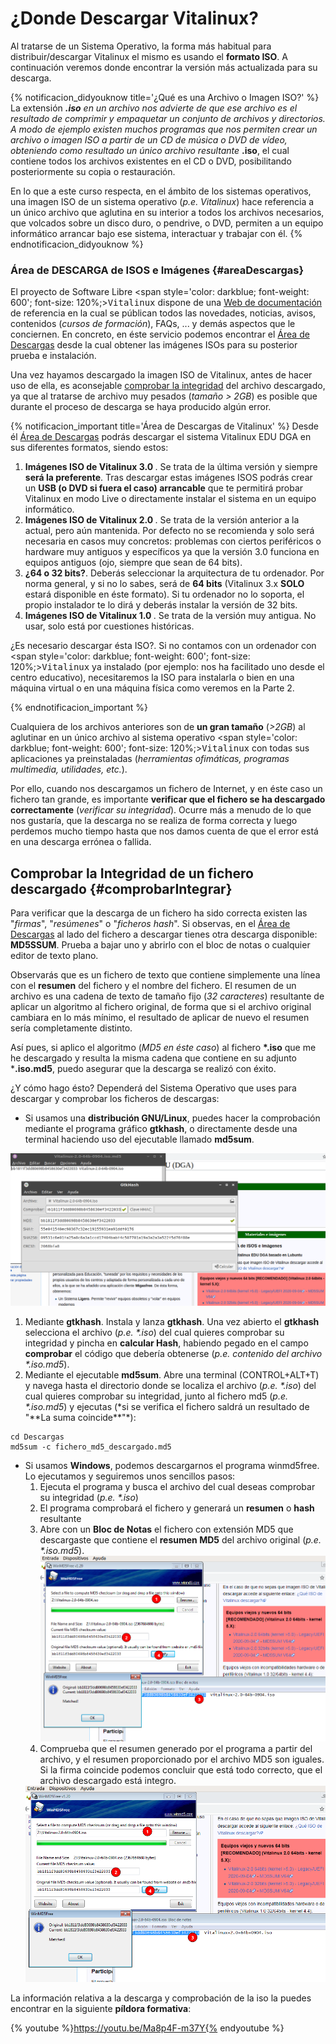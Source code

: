 # ¿Donde Descargar Vitalinux?

Al tratarse de un Sistema Operativo, la forma más habitual para distribuir/descargar Vitalinux el mismo es usando el <b>formato ISO</b>. A continuación veremos donde encontrar la versión más actualizada para su descarga.

{% notificacion_didyouknow title='¿Qué es una Archivo o Imagen ISO?' %}
La extensión <b>*.iso</b> en un archivo nos advierte de que ese archivo es el resultado de comprimir y empaquetar un conjunto de archivos y directorios.  A modo de ejemplo existen muchos programas que nos permiten crear un archivo o imagen ISO a partir de un CD de música o DVD de vídeo, obteniendo como resultado un único archivo resultante <b>*.iso</b>, el cual contiene todos los archivos existentes en el CD o DVD, posibilitando posteriormente su copia o restauración.

En lo que a este curso respecta, en el ámbito de los sistemas operativos, una imagen ISO de un sistema operativo (<i>p.e. Vitalinux</i>) hace referencia a un único archivo que aglutina en su interior a todos los archivos necesarios, que volcados sobre un disco duro, o pendrive, o DVD, permiten a un equipo informático arrancar bajo ese sistema, interactuar y trabajar con él.
{% endnotificacion_didyouknow %}


### Área de DESCARGA de ISOS e Imágenes {#areaDescargas}

El proyecto de Software Libre <span style='color: darkblue; font-weight: 600'; font-size: 120%;><tt>Vitalinux</tt></span> dispone de una <a href="http://docs.vitalinux.educa.aragon.es">Web de documentación</a> de referencia en la cual se públican todos las novedades, noticias, avisos, contenidos (<i>cursos de formación</i>), FAQs, ... y demás aspectos que le conciernen.  En concreto, en éste servicio podemos encontrar el <a href="https://docs.vitalinux.educa.aragon.es/descargas/">Área de Descargas</a> desde la cual obtener las imágenes ISOs para su posterior prueba e instalación.

Una vez hayamos descargado la imagen ISO de Vitalinux, antes de hacer uso de ella, es aconsejable [comprobar la integridad](#comprobarIntegrar) del archivo descargado, ya que al tratarse de archivo muy pesados (<i>tamaño > 2GB</i>) es posible que durante el proceso de descarga se haya producido algún error.

{% notificacion_important title='Área de Descargas de Vitalinux' %}
Desde él <a href="https://docs.vitalinux.educa.aragon.es/descargas/">Área de Descargas</a> podrás descargar el sistema Vitalinux EDU DGA en sus diferentes formatos, siendo estos:

<p>

<ol>
<li>
<b>Imágenes ISO de Vitalinux 3.0 </b>.  Se trata de la última versión y siempre <b>será la preferente</b>. Tras descargar estas imágenes ISOS podrás crear un <b>USB (o DVD si fuera el caso) arrancable</b> que te permitirá probar Vitalinux en modo Live o directamente instalar el sistema en un equipo informático.
</li>
<li>
<b>Imágenes ISO de Vitalinux 2.0 </b>.  Se trata de la versión anterior a la actual, pero aún mantenida. Por defecto no se recomienda y solo será necesaria en casos muy concretos: problemas con ciertos periféricos o hardware muy antiguos y específicos ya que la versión 3.0 funciona en equipos antiguos (ojo, siempre que sean de 64 bits).
</li>
<li>
<b>¿64 o 32 bits?</b>. Deberás seleccionar la arquitectura de tu ordenador. Por norma general, y si no lo sabes, será de <b>64 bits</b> (Vitalinux 3.x <b>SOLO</b> estará disponible en éste formato). Si tu ordenador no lo soporta, el propio instalador te lo dirá y deberás instalar la versión de 32 bits.
</li>
<li>
<b>Imágenes ISO de Vitalinux 1.0 </b>.  Se trata de la versión muy antigua. No usar, solo está por cuestiones históricas.
</li>
</ol>

¿Es necesario descargar ésta ISO?. Si no contamos con un ordenador con <span style='color: darkblue; font-weight: 600'; font-size: 120%;><tt>Vitalinux</tt></span> ya instalado (por ejemplo: nos ha facilitado uno desde el centro educativo), necesitaremos la ISO para instalarla o bien en una máquina virtual o en una máquina física como veremos en la Parte 2.

{% endnotificacion_important %}

Cualquiera de los archivos anteriores son de <b>un gran tamaño</b> (<i>>2GB</i>) al aglutinar en un único archivo al sistema operativo <span style='color: darkblue; font-weight: 600'; font-size: 120%;><tt>Vitalinux</tt></span> con todas sus aplicaciones ya preinstaladas (<i>herramientas ofimáticas, programas multimedia, utilidades, etc.</i>).

Por ello, cuando nos descargamos un fichero de Internet, y en éste caso un fichero tan grande, es importante <b>verificar que el fichero se ha descargado correctamente</b> (<i>verificar su integridad</i>). Ocurre más a menudo de lo que nos gustaría, que la descarga no se realiza de forma correcta y luego perdemos mucho tiempo hasta que nos damos cuenta de que el error está en una descarga errónea o fallida.

## Comprobar la Integridad de un fichero descargado {#comprobarIntegrar}

Para verificar que la descarga de un fichero ha sido correcta existen las "*firmas*", "*resúmenes*" o "*ficheros hash*". Si observas, en el <a href="https://docs.vitalinux.educa.aragon.es/descargas/">Área de Descargas</a> al lado del fichero a descargar tienes otra descarga disponible: **MD5SSUM**. Prueba a bajar uno y abrirlo con el bloc de notas o cualquier editor de texto plano.

Observarás que es un fichero de texto que contiene simplemente una línea con el **resumen** del fichero y el nombre del fichero. El resumen de un archivo es una cadena de texto de tamaño fijo (<i>32 caracteres</i>) resultante de aplicar un algoritmo al fichero original, de forma que si el archivo original cambiara en lo más mínimo, el resultado de aplicar de nuevo el resumen sería completamente distinto.

Así pues, si aplico el algoritmo (<i>MD5 en éste caso</i>) al fichero **\*.iso** que me he descargado y resulta la misma cadena que contiene en su adjunto ***.iso.md5**, puedo asegurar que la descarga se realizó con éxito.

¿Y cómo hago ésto? Dependerá del Sistema Operativo que uses para descargar y comprobar los ficheros de descargas:

-  Si usamos una **distribución GNU/Linux**, puedes hacer la comprobación mediante el programa gráfico **gtkhash**, o directamente desde una terminal haciendo uso del ejecutable llamado **md5sum**.

<img src="../img/gtkhash-check_md5.png" width="600">

<ol>
<li>Mediante <b>gtkhash</b>.  Instala y lanza <b>gtkhash</b>.  Una vez abierto el <b>gtkhash</b> selecciona el archivo (<i>p.e. *.iso</i>) del cual quieres comprobar su integridad y pincha en <b>calcular Hash</b>, habiendo pegado en el campo <b>comprobar</b> el código que debería obtenerse (<i>p.e. contenido del archivo *.iso.md5</i>).</li>

<li>Mediante el ejecutable <b>md5sum</b>.  Abre una terminal (CONTROL+ALT+T) y navega hasta el directorio donde se localiza el archivo (<i>p.e. *.iso</i>) del cual quieres comprobar su integridad, junto al fichero md5 (<i>p.e. *.iso.md5</i>) y ejecutas (*si se verifica el fichero saldrá un resultado de "**La suma coincide**"*):
</li>
</ol>

```
cd Descargas
md5sum -c fichero_md5_descargado.md5
```

-  Si usamos **Windows**, podemos descargarnos el programa winmd5free. Lo ejecutamos y seguiremos unos sencillos pasos:
    1.  Ejecuta el programa y busca el archivo del cual deseas comprobar su integridad (<i>p.e. *.iso</i>)
    1.  El programa comprobará el fichero y generará un **resumen** o **hash** resultante 
    1.  Abre con un <b>Bloc de Notas</b> el fichero con extensión MD5 que descargaste que contiene el **resumen MD5** del archivo original (<i>p.e. *.iso.md5</i>).<br>
    ![](img/Md5_1.png)
    1.  Comprueba que el resumen generado por el programa a partir del archivo, y el resumen proporcionado por el archivo MD5 son iguales.  Si la firma coincide podemos concluir que está todo correcto, que el archivo descargado está integro.
    <img src="../img/Md5_1.png" width="600">


La información relativa a la descarga y comprobación de la iso la puedes encontrar en la siguiente **píldora formativa**:

{% youtube %}https://youtu.be/Ma8p4F-m37Y{% endyoutube %}